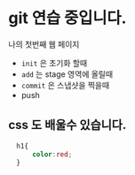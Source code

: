 # git 연습 중입니다.
나의 첫번째 웹 페이지
- `init` 은 초기화 할때
- `add` 는 stage 영역에 올릴때
- `commit` 은 스냅샷을 찍을때
- push

## css 도 배울수 있습니다.
```css
  h1{
      color:red;
  }
  ```
